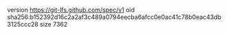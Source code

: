 version https://git-lfs.github.com/spec/v1
oid sha256:b152392d16c2a2af3c489a0794eecba6afcc0e0ac41c78b0eac43db3125ccc28
size 7362
